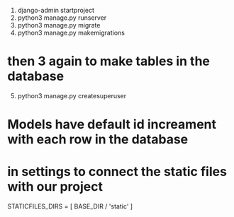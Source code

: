 1. django-admin startproject
2. python3 manage.py runserver
3. python3 manage.py migrate
4. python3 manage.py makemigrations
# then 3 again to make tables in the database
5. python3 manage.py createsuperuser
# Models have default id increament with each row in the database

# in settings to connect the static files with our project 
STATICFILES_DIRS = [
    BASE_DIR / 'static'
]
 